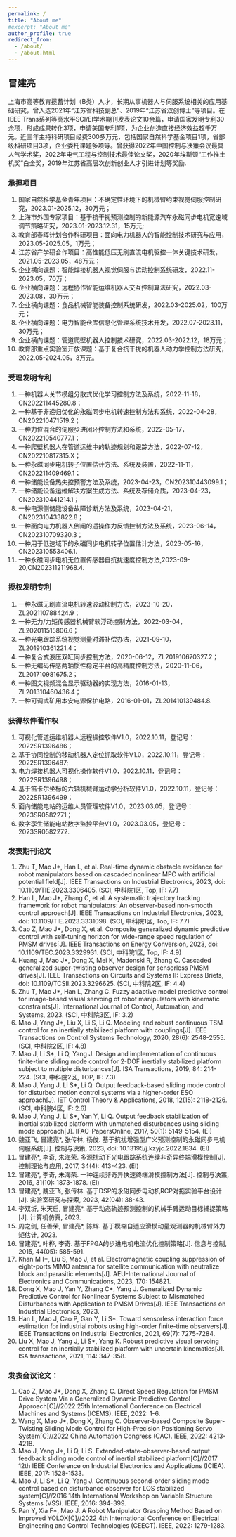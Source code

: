 ```yaml
---
permalink: /
title: "About me"
#excerpt: "About me"
author_profile: true
redirect_from: 
  - /about/
  - /about.html
---
```

<!--permalink: /: 设置页面的永久链接为根目录。
title: "About me": 设置页面的标题为"About me"。
excerpt: "About me": 设置页面的摘要为"About me"。
author_profile: true: 显示作者的个人资料。
redirect_from:: 设置重定向链接，将其他链接指向该页面。-->

## 冒建亮

上海市高等教育揽蓄计划（B类）人才，长期从事机器人与伺服系统相关的应用基础研究，曾入选2021年“江苏省科技副总”、2019年“江苏省双创博士”等项目。在IEEE Trans系列等高水平SCI/EI学术期刊发表论文10余篇，申请国家发明专利30余项，形成成果转化3项，申请美国专利1项，为企业创造直接经济效益超千万元。近三年主持科研项目经费300多万元，包括国家自然科学基金项目1项，省部级科研项目3项，企业委托课题多项等。曾获得2022年中国控制与决策会议最具人气学术奖，2022年电气工程与控制技术最佳论文奖，2020年埃斯顿“工作推土机奖”白金奖，2019年江苏省高层次创新创业人才引进计划等奖励.

### 承担项目

1. 国家自然科学基金青年项目：不确定性环境下的机械臂约束视觉伺服控制研究，2023.01-2025.12，30万元；
2. 上海市外国专家项目：基于抗干扰预测控制的新能源汽车永磁同步电机宽速域调节策略研究，2023.01-2023.12.31，15万元;
3. 教育部春晖计划合作科研项目：面向电力机器人的智能控制技术研究与应用，2023.05-2025.05，1万元；
4. 江苏省产学研合作项目：高性能低压无刷直流电机驱控一体关键技术研发，2021.05-2023.05，48万元；
5. 企业横向课题：智能焊接机器人视觉伺服与运动控制系统研发，2022.11-2023.05，70万；
6. 企业横向课题：远程协作智能运维机器人交互控制算法研究，2022.03-2023.08，30万元；
7. 企业横向课题：食品机械智能装备控制系统研发，2022.03-2025.02，100万元；
8. 企业横向课题：电力智能仓库信息化管理系统技术开发，2022.07-2023.11，30万元；
9. 企业横向课题：管道爬壁机器人控制技术研究，2022.03-2022.12，18万元；
10. 教育部重点实验室开放课题：基于复合抗干扰的机器人动力学控制方法研究，2022.05-2024.05，3万元。

### 受理发明专利

1. 一种机器人关节模组分散式优化学习控制方法及系统，2022-11-18，CN202211445280.8；
2. 一种基于非递归优化的永磁同步电机转速控制方法和系统，2022-04-28，CN202210471519.2；
3. 一种力位混合的伺服步进闭环控制方法和系统，2022-05-17，CN202210540777.1；
4. 一种爬壁机器人在管道运维中的轨迹规划和跟踪方法，2022-07-12，CN202210817315.X；
5. 一种永磁同步电机转子位置估计方法、系统及装置，2022-11-11，CN202211409469.1；
6. 一种储能设备热失控预警方法及系统，2023-04-23，CN202310443099.1；
7. 一种储能设备运维解决方案生成方法、系统及存储介质，2023-04-23，CN202310441214.1；
8. 一种电源侧储能设备故障诊断方法及系统，2023-04-21，CN202310433822.8；
9. 一种面向电力机器人倒闸的遥操作力反馈控制方法及系统，2023-06-14，CN202310709320.3；
10. 一种用于低速域下的永磁同步电机转子位置估计方法，2023-05-16，CN202310553406.1.
11. 一种永磁同步电机无位置传感器自抗扰速度控制方法,2023-09-20,CN202311211968.4.

### 授权发明专利

1. 一种永磁无刷直流电机转速波动抑制方法，2023-10-20，ZL202110788424.9；
2. 一种无力/力矩传感器机械臂软浮动控制方法，2022-03-04，ZL202011515806.6；
3. 一种光电跟踪系统视觉测量时滞补偿办法，2021-09-10，ZL201910361221.4；
4. 一种复合式液压双缸同步控制方法，2020-06-12，ZL201910670327.2；
5. 一种无编码传感两轴惯性稳定平台的高精度控制方法，2020-11-06，ZL201710981675.2；
6. 一种图文视频混合显示驱动器的实现方法，2016-01-13，ZL201310460436.4；
7. 一种可调式矿用本安电源保护电路，2016-01-01，ZL201410139484.8.

### 获得软件著作权

1. 可视化管道运维机器人远程操控软件V1.0，2022.10.11，登记号：2022SR1396486；
2. 基于协同控制的移动机器人定位抓取软件V1.0，2022.10.11，登记号：2022SR1396487;
3. 电力焊接机器人可视化操作软件V1.0，2022.10.11，登记号：2022SR1396498；
4. 基于笛卡尔坐标的六轴机械臂运动学分析软件V1.0，2022.10.11，登记号：2022SR1396499；
5. 面向储能电站的运维人员管理软件V1.0，2023.03.05，登记号：2023SR0582271；
6. 数字孪生储能电站数字监控平台V1.0，2023.03.05，登记号：2023SR0582272.

### 发表期刊论文

1. Zhu T, Mao J*, Han L, et al. Real-time dynamic obstacle avoidance for robot manipulators based on cascaded nonlinear MPC with artificial potential field[J]. IEEE Transactions on Industrial Electronics, 2023, doi: 10.1109/TIE.2023.3306405. (SCI, 中科院1区, Top, IF: 7.7)
2. Han L, Mao J*, Zhang C, et al. A systematic trajectory tracking framework for robot manipulators: An observer-based non-smooth control approach[J]. IEEE Transactions on Industrial Electronics, 2023, doi: 10.1109/TIE.2023.3331098. (SCI, 中科院1区, Top, IF: 7.7)
3. Cao Z, Mao J*, Dong X, et al. Composite generalized dynamic predictive control with self-tuning horizon for wide-range speed regulation of PMSM drives[J]. IEEE Transactions on Energy Conversion, 2023, doi: 10.1109/TEC.2023.3329931. (SCI, 中科院1区, Top, IF: 4.9)
4. Huang J, Mao J*, Dong X, Mei K, Madonski R, Zhang C. Cascaded generalized super-twisting observer design for sensorless PMSM drives[J]. IEEE Transactions on Circuits and Systems II: Express Briefs, doi: 10.1109/TCSII.2023.3296625. (SCI, 中科院2区, IF: 4.4)
5. Zhu T, Mao J*, Han L, Zhang C. Fuzzy adaptive model predictive control for image-based visual servoing of robot manipulators with kinematic constraints[J]. International Journal of Control, Automation, and Systems, 2023. (SCI, 中科院3区, IF: 3.2)
6. Mao J, Yang J*, Liu X, Li S, Li Q. Modeling and robust continuous TSM control for an inertially stabilized platform with couplings[J]. IEEE Transactions on Control Systems Technology, 2020, 28(6): 2548-2555. (SCI, 中科院2区, IF: 4.8)
7. Mao J, Li S*, Li Q, Yang J. Design and implementation of continuous finite-time sliding mode control for 2-DOF inertially stabilized platform subject to multiple disturbances[J]. ISA Transactions, 2019, 84: 214-224. (SCI, 中科院2区, TOP, IF: 7.3)
8. Mao J, Yang J, Li S*, Li Q. Output feedback-based sliding mode control for disturbed motion control systems via a higher-order ESO approach[J]. IET Control Theory & Applications, 2018, 12(15): 2118-2126. (SCI, 中科院4区, IF: 2.6)
9. Mao J, Yang J, Li S*, Yan Y, Li Q. Output feedback stabilization of inertial stabilized platform with unmatched disturbances using sliding mode approach[J]. IFAC-PapersOnline, 2017, 50(1): 5149-5154. (EI)
10. 魏亚飞, 冒建亮*, 张传林, 杨俊. 基于抗扰增强型广义预测控制的永磁同步电机伺服系统[J]. 控制与决策, 2023, doi: 10.13195/j.kzyjc.2022.1834. (EI)
11. 冒建亮*, 李奇, 朱海荣. 多源扰动下光电跟踪系统连续非奇异终端滑模控制[J]. 控制理论与应用, 2017, 34(4): 413-423. (EI)
12. 冒建亮*, 李奇, 朱海荣. 一种连续非奇异快速终端滑模控制方法[J]. 控制与决策, 2016, 31(10): 1873-1878. (EI)
13. 冒建亮*, 魏亚飞, 张传林. 基于DSP的永磁同步电动机RCP对拖实验平台设计[J]. 实验室研究与探索, 2023, 42(04): 38-43.
14. 李双圻, 朱天启, 冒建亮*. 基于动态轨迹预测控制的机械手臂运动目标捕捉策略[J]. 计算机仿真, 2023.
15. 周之剑, 任善荣, 冒建亮*, 陈辉. 基于模糊自适应滑模动量观测器的机械臂外力矩估计, 2023.
16. 冒建亮*, 叶桦, 李奇. 基于FPGA的步进电机电流优化控制策略[J]. 信息与控制, 2015, 44(05): 585-591.
17. Khan M I*, Liu S, Mao J, et al. Electromagnetic coupling suppression of eight-ports MIMO antenna for satellite communication with neutralize block and parasitic elements[J]. AEU-International Journal of Electronics and Communications, 2023, 170: 154821.
18. Dong X, Mao J, Yan Y, Zhang C*, Yang J. Generalized Dynamic Predictive Control for Nonlinear Systems Subject to Mismatched Disturbances with Application to PMSM Drives[J]. IEEE Transactions on Industrial Electronics, 2023.
19. Han L, Mao J, Cao P, Gan Y, Li S*. Toward sensorless interaction force estimation for industrial robots using high-order finite-time observers[J]. IEEE Transactions on Industrial Electronics, 2021, 69(7): 7275-7284.
20. Liu X, Mao J, Yang J, Li S*, Yang K. Robust predictive visual servoing control for an inertially stabilized platform with uncertain kinematics[J]. ISA transactions, 2021, 114: 347-358.

### 发表会议论文：

1. Cao Z, Mao J*, Dong X, Zhang C. Direct Speed Regulation for PMSM Drive System Via a Generalized Dynamic Predictive Control Approach[C]//2022 25th International Conference on Electrical Machines and Systems (ICEMS). IEEE, 2022: 1-6.
2. Wang X, Mao J*, Dong X, Zhang C. Observer-based Composite Super-Twisting Sliding Mode Control for High-Precision Positioning Servo System[C]//2022 China Automation Congress (CAC). IEEE, 2022: 4213-4218.
3. Mao J, Yang J*, Li Q, Li S. Extended-state-observer-based output feedback sliding mode control of inertial stabilized platform[C]//2017 12th IEEE Conference on Industrial Electronics and Applications (ICIEA). IEEE, 2017: 1528-1533.
4. Mao J, Li S*, Li Q, Yang J. Continuous second-order sliding mode control based on disturbance observer for LOS stabilized system[C]//2016 14th International Workshop on Variable Structure Systems (VSS). IEEE, 2016: 394-399.
5. Pan Y, Xia F*, Mao J. A Robot Manipulator Grasping Method Based on Improved YOLOX[C]//2022 4th International Conference on Electrical Engineering and Control Technologies (CEECT). IEEE, 2022: 1279-1283.

<!--
I'm a third year undergraduate student from [School of EECS](https://eecs.pku.edu.cn/), [Peking University](https://www.pku.edu.cn/). My research interest includes computer vision, computer graphics, machine learning, and computational photography.

I am very fortunate to be advised by [Prof. XXX](https://www.XXX.com/) of XXX Lab from [School of Computer Science](https://cs.pku.edu.cn/), Peking University. I was advised by [Prof. XX](https://XXX.pku.edu.cn/) from [School of Computer Science](https://cs.pku.edu.cn/), Peking University.

You can find my CV here: [XX's Curriculum Vitae](../assets/Curriculum_Vitae.pdf).

[Email](mailto:jl_mao@shiep.edu.cn) / [Github](https://github.com/QiuDi233) / [Researchgate](https://www.researchgate.net/profile/Jianliang_Mao-3) / [Google Scholar](https://scholar.google.com.hk/citations?user=0XpYAusAAAAJ&hl=en)




News
==========

1. Register a GitHub account if you don't have one and confirm your e-mail (required!)
2. Fork [this repository](https://github.com/academicpages/academicpages.github.io) by clicking the "fork" button in the top right. 
3. Go to the repository's settings (rightmost item in the tabs that start with "Code", should be below "Unwatch"). Rename the repository "[your GitHub username].github.io", which will also be your website's URL.
4. Set site-wide configuration and create content & metadata (see below -- also see [this set of diffs](http://archive.is/3TPas) showing what files were changed to set up [an example site](https://getorg-testacct.github.io) for a user with the username "getorg-testacct")
5. Upload any files (like PDFs, .zip files, etc.) to the files/ directory. They will appear at https://[your GitHub username].github.io/files/example.pdf.  
6. Check status by going to the repository settings, in the "GitHub pages" section
-->
